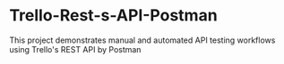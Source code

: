 # Trello-Rest-s-API-Postman
This project demonstrates manual and automated API testing workflows using Trello's REST API by Postman
